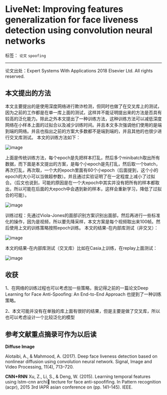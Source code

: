 ﻿# LiveNet: Improving features generalization for face liveness detection  using convolution neural networks 

标签： `论文` `spoofing`

---

论文出处：Expert Systems With Applications 2018 Elsevier Ltd. All rights reserved.  

## 本文提出的方法  

本文主要提出的是使用深度网络进行欺诈检测，但同时也做了在交叉库上的测试，因为之前的工作都是在单一库上面的测试，这样并不能证明提出来的方法是否具有较高的泛化能力。除此之外本文提出了一种训练方法，这种训练方法可以减低深度网络在小样本上面的过拟合以及减少训练时间。并且本文多次强调他们使用的是端到端的网络。并且也指出之前的方案大多数都不是端到端的，并且其他的也很少进行交叉库测试。
本文的训练方法如下：    

![image](http://wx1.sinaimg.cn/large/005Dd0fOly1g3jm633d04j309f04v0sx.jpg)


上面是传统训练方法，每个epoch是先把样本打乱，然后多个minibatch取出所有数据，而下面是本文提出的方案，是每个小epoch是先打乱，然后取一个batch，再次打乱，再次取，一个大的epoch里面有60个小epoch（后面提到，这个小的epoch的大小可以当做超参数）。并且通过实验证明了在一定程度上减小了过拟合。（后文也说到，可能的原因是在一个大epoch中其实并没有把所有的样本都取出，所以可能在后面的大epoch中会遇到新的样本，这样会重新学习，降低了过拟合的可能）。   

![image](http://ws2.sinaimg.cn/large/005Dd0fOly1g3jm6dik14j307f05dwf6.jpg)

训练过程：先通过Viola-Jones的面部识别方案识别出面部，然后再进行一些标准化的操作，因为是视频，所以要先降采样，本文方案是每个视频取出来100帧。然后使用上文的训练策略按照epoch训练。
本文的结果-在内部库测试（非交叉）：   

![image](http://wx1.sinaimg.cn/large/005Dd0fOly1g3jm6k59mij309j0400t5.jpg)

本文的结果-在内部库测试（交叉库）比如在Casia上训练，在replay上面测试：  

![image](http://ws2.sinaimg.cn/large/005Dd0fOly1g3jm6ujqr7j30an04uwf5.jpg)

## 收获  

1、在网络的训练过程也可以考虑加一些策略，我记得之前的一篇论文Deep Learning for Face Anti-Spoofing: An End-to-End Approach 也提到了一种训练策略。   

2、本文可能并没有在单独的库上面有很好的结果，但是主要是做了交叉库，所以也可以考虑设计一个比较泛化的模型   

##  参考文献重点摘录可作为以后读  

**Diffuse Image**

Alotaibi, A., & Mahmood, A. (2017). Deep face liveness detection based on nonlinear diffusion using convolution neural network. Signal, Image and Video Processing, 11(4), 713–720.   

**CNN+RNN**
Xu, Z., Li, S., & Deng, W. (2015). Learning temporal features using lstm-cnn archi tecture for face anti-spoofifing. In Pattern recognition (acpr), 2015 3rd IAPR asian 
conference on (pp. 141–145). IEEE. 








